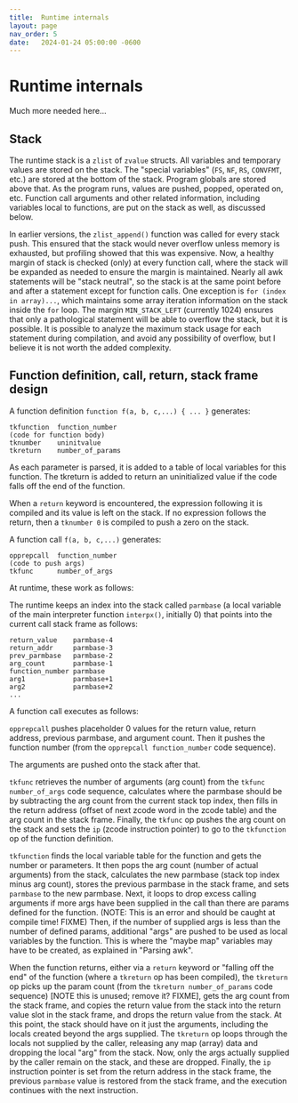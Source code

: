 ```yaml
---
title:  Runtime internals
layout: page
nav_order: 5
date:   2024-01-24 05:00:00 -0600
---
```


# Runtime internals

Much more needed here...

## Stack

The runtime stack is a `zlist` of `zvalue` structs.
All variables and temporary values are stored on the stack.
The "special variables" (`FS`, `NF`, `RS`, `CONVFMT`, etc.) are stored at the bottom of the stack.
Program globals are stored above that.
As the program runs, values are pushed, popped, operated on, etc.
Function call arguments and other related information, including variables local to functions, are put on the stack as well, as discussed below.

In earlier versions, the `zlist_append()` function was called for every stack push.
This ensured that the stack would never overflow unless memory is exhausted, but profiling showed that this was expensive.
Now, a healthy margin of stack is checked (only) at every function call, where the stack will be expanded as needed to ensure the margin is maintained.
Nearly all awk statements will be "stack neutral", so the stack is at the same point before and after a statement except for function calls.
One exception is `for (index in array)...`, which maintains some array iteration information on the stack inside the `for` loop.
The margin `MIN_STACK_LEFT` (currently 1024) ensures that only a pathological statement will be able to overflow the stack, but it is possible.
It is possible to analyze the maximum stack usage for each statement during compilation, and avoid any possibility of overflow, but I believe it is not worth the added complexity.

## Function definition, call, return, stack frame design

A function definition `function f(a, b, c,...) { ... }` generates:

```
tkfunction  function_number
(code for function body)
tknumber    uninitvalue
tkreturn    number_of_params
```

As each parameter is parsed, it is added to a table of local variables for this function.
The tkreturn is added to return an uninitialized value if the code falls off the end of the function.

When a `return` keyword is encountered, the expression following it is compiled and its value is left on the stack.
If no expression follows the return, then a `tknumber 0` is compiled to push a zero on the stack.


A function call `f(a, b, c,...)` generates:

```
opprepcall  function_number
(code to push args)
tkfunc      number_of_args
```

At runtime, these work as follows:

The runtime keeps an index into the stack called `parmbase` (a local variable of the main interpreter function `interpx()`, initially 0) that points into the current call stack frame as follows:

```
return_value    parmbase-4
return_addr     parmbase-3
prev_parmbase   parmbase-2
arg_count       parmbase-1
function_number parmbase
arg1            parmbase+1
arg2            parmbase+2
...
```

A function call executes as follows:

`opprepcall` pushes placeholder 0 values for the return value, return address, previous parmbase, and argument count.
Then it pushes the function number (from the `opprepcall function_number` code sequence).

The arguments are pushed onto the stack after that.

`tkfunc` retrieves the number of arguments (arg count) from the `tkfunc number_of_args` code sequence, calculates where the parmbase should be by subtracting the arg count from the current stack top index, then fills in the return address (offset of next zcode word in the zcode table) and the arg count in the stack frame.
Finally, the `tkfunc` op pushes the arg count on the stack and sets the `ip` (zcode instruction pointer) to go to the `tkfunction` op of the function definition.

`tkfunction` finds the local variable table for the function and gets the number or parameters.
It then pops the arg count (number of actual arguments) from the stack, calculates the new parmbase (stack top index minus arg count), stores the previous parmbase in the stack frame, and sets `parmbase` to the new parmbase.
Next, it loops to drop excess calling arguments if more args have been supplied in the call than there are params defined for the function. (NOTE: This is an error and should be caught at compile time! FIXME)
Then, if the number of supplied args is less than the number of defined params, additional "args" are pushed to be used as local variables by the function.
This is where the "maybe map" variables may have to be created, as explained in "Parsing awk".

When the function returns, either via a `return` keyword or "falling off the end" of the function (where a `tkreturn` op has been compiled), the `tkreturn` op picks up the param count (from the `tkreturn number_of_params` code sequence) [NOTE this is unused; remove it? FIXME], gets the arg count from the stack frame, and copies the return value from the stack into the return value slot in the stack frame, and drops the return value from the stack.
At this point, the stack should have on it just the arguments, including the locals created beyond the args supplied.
The `tkreturn` op loops through the locals not supplied by the caller, releasing any map (array) data and dropping the local "arg" from the stack.
Now, only the args actually supplied by the caller remain on the stack, and these are dropped.
Finally, the `ip` instruction pointer is set from the return address in the stack frame, the previous `parmbase` value is restored from the stack frame, and the execution continues with the next instruction.

